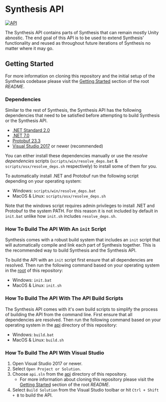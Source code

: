 # Synthesis API

[![API](https://github.com/Autodesk/synthesis/actions/workflows/API.yml/badge.svg?branch=master)](https://github.com/Autodesk/synthesis/actions/workflows/API.yml)

The Synthesis API contains parts of Synthesis that can remain mostly Unity abnostic. The end goal of this API is to be used to extend Synthesis'
functionality and reused as throughout future iterations of Synthesis no matter where it may go.

## Getting Started

For more information on cloning this repository and the initial setup of the Synthesis codebase please visit the [Getting Started](/README.md#getting-started) section of the root *README*.

### Dependencies

Similar to the rest of Synthesis, the Synthesis API has the following dependencies that need to be satisfied before attempting to build Synthesis or the Synthesis API.

- [.NET Standard 2.0](https://learn.microsoft.com/en-us/dotnet/standard/net-standard?tabs=net-standard-1-0)
- [.NET 7.0](https://dotnet.microsoft.com/en-us/download/dotnet/7.0)
- [Protobuf 23.3](https://github.com/protocolbuffers/protobuf/releases/tag/v23.3)
- [Visual Studio 2017](https://visualstudio.microsoft.com/downloads/) or newer (recommended)

You can either install these dependencies manually or use the *resolve dependencies* scripts (`scripts/win/resolve_deps.bat` & `scripts/osx/resolve_deps.sh` respectively) to install some of them for you.

To automatically install .NET and Protobuf run the following script depending on your operating system:
- Windows: `scripts/win/resolve_deps.bat`
- MacOS & Linux: `scripts/osx/resolve_deps.sh`

Note that the windows script requires admin privileges to install .NET and Protobuf to the system PATH. For this reason it is not included by default in `init.bat` unlike how `init.sh` includes `resolve_deps.sh`.

### How To Build The API With An `init` Script

Synthesis comes with a robust build system that includes an `init` script that will automatically compile and link each part of Synthesis together. This is the recommended way to build Synthesis and the Synthesis API.

To build the API with an `init` script first ensure that all dependencies are resolved. Then run the following command based on your operating system in the [root](../) of this repository:

- Windows: `init.bat`
- MacOS & Linux: `init.sh`

### How To Build The API With The API Build Scripts

The Synthesis API comes with it's own build scripts to simplify the process of building the API from the command line. First ensure that all dependencies are resolved. Then run the following command based on your operating system in the [api](/api/) directory of this repository:

- Windows: `build.bat`
- MacOS & Linux: `build.sh`

### How To Build The API With Visual Studio

1. Open Visual Studio 2017 or newer.
2. Select `Open Project or Solution`.
3. Choose `api.sln` from the [api](/api/) directory of this repository.
    - For more information about cloning this repository please visit the [Getting Started](/README.md#getting-started) section of the root *README*.
4. Select `Build Solution` from the Visual Studio toolbar or hit `Ctrl + Shift + B` to build the API. 
